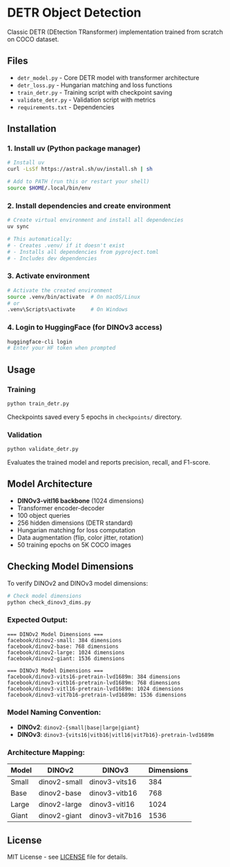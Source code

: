 # DETR Object Detection

Classic DETR (DEtection TRansformer) implementation trained from scratch on COCO dataset.

## Files

- `detr_model.py` - Core DETR model with transformer architecture
- `detr_loss.py` - Hungarian matching and loss functions
- `train_detr.py` - Training script with checkpoint saving
- `validate_detr.py` - Validation script with metrics
- `requirements.txt` - Dependencies

## Installation

### 1. Install uv (Python package manager)
```bash
# Install uv
curl -LsSf https://astral.sh/uv/install.sh | sh

# Add to PATH (run this or restart your shell)
source $HOME/.local/bin/env
```

### 2. Install dependencies and create environment
```bash
# Create virtual environment and install all dependencies
uv sync

# This automatically:
# - Creates .venv/ if it doesn't exist
# - Installs all dependencies from pyproject.toml
# - Includes dev dependencies
```

### 3. Activate environment
```bash
# Activate the created environment
source .venv/bin/activate  # On macOS/Linux
# or
.venv\Scripts\activate     # On Windows
```

### 4. Login to HuggingFace (for DINOv3 access)
```bash
huggingface-cli login
# Enter your HF token when prompted
```

## Usage

### Training
```bash
python train_detr.py
```

Checkpoints saved every 5 epochs in `checkpoints/` directory.

### Validation
```bash
python validate_detr.py
```

Evaluates the trained model and reports precision, recall, and F1-score.

## Model Architecture

- **DINOv3-vitl16 backbone** (1024 dimensions)
- Transformer encoder-decoder
- 100 object queries
- 256 hidden dimensions (DETR standard)
- Hungarian matching for loss computation
- Data augmentation (flip, color jitter, rotation)
- 50 training epochs on 5K COCO images

## Checking Model Dimensions

To verify DINOv2 and DINOv3 model dimensions:

```bash
# Check model dimensions
python check_dinov3_dims.py
```

### Expected Output:
```
=== DINOv2 Model Dimensions ===
facebook/dinov2-small: 384 dimensions
facebook/dinov2-base: 768 dimensions
facebook/dinov2-large: 1024 dimensions
facebook/dinov2-giant: 1536 dimensions

=== DINOv3 Model Dimensions ===
facebook/dinov3-vits16-pretrain-lvd1689m: 384 dimensions
facebook/dinov3-vitb16-pretrain-lvd1689m: 768 dimensions
facebook/dinov3-vitl16-pretrain-lvd1689m: 1024 dimensions
facebook/dinov3-vit7b16-pretrain-lvd1689m: 1536 dimensions
```

### Model Naming Convention:
- **DINOv2**: `dinov2-{small|base|large|giant}`
- **DINOv3**: `dinov3-{vits16|vitb16|vitl16|vit7b16}-pretrain-lvd1689m`

### Architecture Mapping:
| Model | DINOv2 | DINOv3 | Dimensions |
|-------|--------|--------|-----------|
| Small | dinov2-small | dinov3-vits16 | 384 |
| Base | dinov2-base | dinov3-vitb16 | 768 |
| Large | dinov2-large | dinov3-vitl16 | 1024 |
| Giant | dinov2-giant | dinov3-vit7b16 | 1536 |

## License

MIT License - see [LICENSE](LICENSE) file for details.